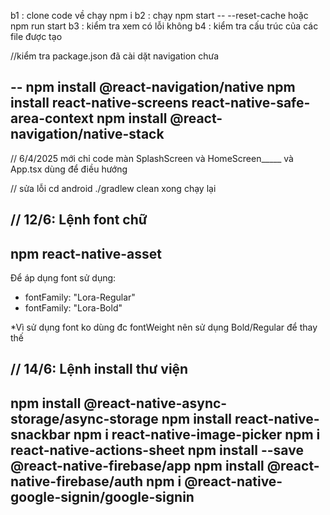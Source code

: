 b1 : clone code về chạy npm i 
b2 : chạy npm start -- --reset-cache hoặc npm run start 
b3 : kiểm tra xem có lỗi không
b4 : kiểm tra cấu trúc của các file được tạo

//kiểm tra package.json đã cài dặt navigation chưa

--
npm install @react-navigation/native
npm install react-native-screens react-native-safe-area-context
npm install @react-navigation/native-stack
--

// 6/4/2025  mới chỉ code màn SplashScreen và HomeScreen_____ và App.tsx dùng để điều hướng  

// sửa lỗi
cd android
./gradlew clean
xong chạy lại

// 12/6: Lệnh font chữ
--
npm react-native-asset
--

Để áp dụng font sử dụng: 
- fontFamily: "Lora-Regular"
- fontFamily: "Lora-Bold"

*Vì sử dụng font ko dùng đc fontWeight nên sử dụng Bold/Regular để thay thế

// 14/6: Lệnh install thư viện
--
npm install @react-native-async-storage/async-storage
npm install react-native-snackbar
npm i react-native-image-picker
npm i react-native-actions-sheet
npm install --save @react-native-firebase/app
npm install @react-native-firebase/auth
npm i @react-native-google-signin/google-signin
--
